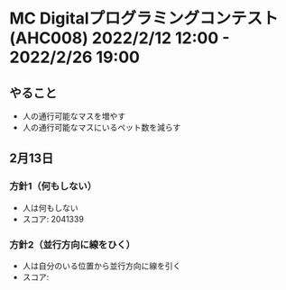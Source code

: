 # MC Digitalプログラミングコンテスト (AHC008) 2022/2/12 12:00 - 2022/2/26 19:00

## やること
- 人の通行可能なマスを増やす
- 人の通行可能なマスにいるペット数を減らす

## 2月13日
### 方針1（何もしない）
- 人は何もしない
- スコア: 2041339

### 方針2（並行方向に線をひく）
- 人は自分のいる位置から並行方向に線を引く
- スコア: 

